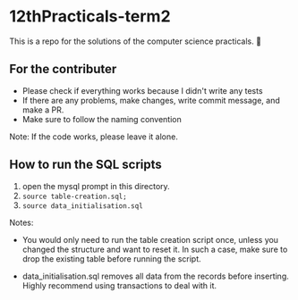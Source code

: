 # 12thPracticals-term2
This is a repo for the solutions of the computer science practicals. 🙂

## For the contributer
- Please check if everything works because I didn't write any tests
- If there are any problems, make changes, write commit message, and make a PR.
- Make sure to follow the naming convention

Note: If the code works, please leave it alone.

## How to run the SQL scripts

1. open the mysql prompt in this directory.
2. ``source table-creation.sql;``
3. ``source data_initialisation.sql``

Notes:

- You would only need to run the table creation script once, unless you
changed the structure and want to reset it. In such a case, make sure
to drop the existing table before running the script.

- data_initialisation.sql removes all data from the records before
inserting. Highly recommend using transactions to deal with it.
